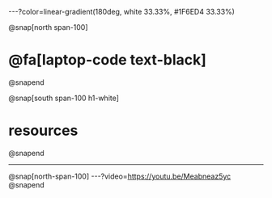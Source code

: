 ---?color=linear-gradient(180deg, white 33.33%, #1F6ED4 33.33%)

@snap[north span-100]
# @fa[laptop-code text-black]
@snapend

@snap[south span-100 h1-white]
# resources
@snapend

--- 

@snap[north-span-100]
---?video=https://youtu.be/Meabneaz5yc
@snapend
